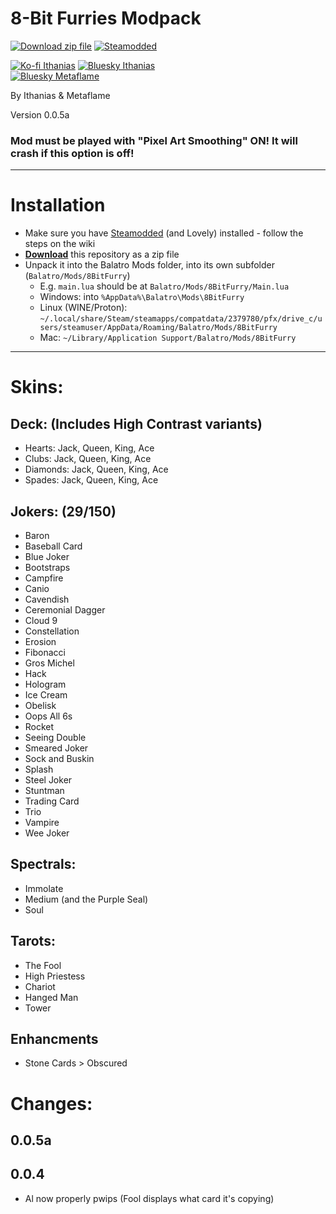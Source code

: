 # 8-Bit Furries Modpack

[![Download zip file](https://img.shields.io/badge/Download-zip_file-gray?style=for-the-badge&labelColor=2BAB22)](https://github.com/Ithanias/8BitFurry/archive/refs/heads/main.zip)
[![Steamodded](https://img.shields.io/badge/Steamodded-gray?style=for-the-badge&labelColor=dark-gray)](https://github.com/Steamodded/smods/wiki)

[![Ko-fi Ithanias](https://img.shields.io/badge/Ko--fi-Ithanias-ffdf53?style=for-the-badge&logo=ko-fi)](https://ko-fi.com/ithanias)
[![Bluesky Ithanias](https://img.shields.io/badge/Bluesky-Ithanias-ffdf53?style=for-the-badge&logo=bluesky)](https://bsky.app/profile/ithanias.bsky.social)
<br/>
[![Bluesky Metaflame](https://img.shields.io/badge/Bluesky-Metaflame-5691CE?style=for-the-badge&logo=bluesky)](https://bsky.app/profile/metaflame.dev)
<br/>

By Ithanias & Metaflame

Version 0.0.5a

### Mod must be played with "Pixel Art Smoothing" ON! It will crash if this option is off!

---

# Installation

- Make sure you have [Steamodded](https://github.com/Steamodded/smods/wiki) (and Lovely) installed - follow the steps on the wiki
- **[Download](https://github.com/Ithanias/8BitFurry/archive/refs/heads/main.zip)** this repository as a zip file
- Unpack it into the Balatro Mods folder, into its own subfolder (`Balatro/Mods/8BitFurry`)
  - E.g. `main.lua` should be at `Balatro/Mods/8BitFurry/Main.lua`
  - Windows: into `%AppData%\Balatro\Mods\8BitFurry`
  - Linux (WINE/Proton): `~/.local/share/Steam/steamapps/compatdata/2379780/pfx/drive_c/users/steamuser/AppData/Roaming/Balatro/Mods/8BitFurry`
  - Mac: `~/Library/Application Support/Balatro/Mods/8BitFurry`

---

# Skins:

## Deck: (Includes High Contrast variants)
- Hearts: Jack, Queen, King, Ace
- Clubs: Jack, Queen, King, Ace
- Diamonds: Jack, Queen, King, Ace
- Spades: Jack, Queen, King, Ace

## Jokers: (29/150)
- Baron
- Baseball Card
- Blue Joker
- Bootstraps
- Campfire
- Canio
- Cavendish
- Ceremonial Dagger
- Cloud 9
- Constellation
- Erosion
- Fibonacci
- Gros Michel
- Hack
- Hologram
- Ice Cream
- Obelisk
- Oops All 6s
- Rocket
- Seeing Double
- Smeared Joker
- Sock and Buskin
- Splash
- Steel Joker
- Stuntman
- Trading Card
- Trio
- Vampire
- Wee Joker

## Spectrals:
- Immolate
- Medium (and the Purple Seal)
- Soul

## Tarots:
- The Fool
- High Priestess
- Chariot
- Hanged Man
- Tower

## Enhancments
- Stone Cards > Obscured

# Changes:

## 0.0.5a

## 0.0.4
- Al now properly pwips (Fool displays what card it's copying)
